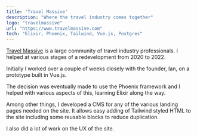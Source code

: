 ```yaml
---
title: 'Travel Massive'
description: "Where the travel industry comes together"
logo: "travelmassive"
url: "https://www.travelmassive.com"
tech: "Elixir, Phoenix, Tailwind, Vue.js, Postgres"
---
```


[Travel Massive](https://travelmassive.com/) is a large community of travel industry professionals. I helped at various stages of a redevelopment from 2020 to 2022. 

Initially I worked over a couple of weeks closely with the founder, Ian, on a prototype built in Vue.js. 

The decision was eventually made to use the Phoenix framework and I helped with various aspects of this, learning Elixir along the way.

Among other things, I developed a CMS for any of the various landing pages needed on the site. It allows easy adding of Tailwind styled HTML to the site including some reusable blocks to reduce duplication. 

I also did a lot of work on the UX of the site.